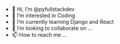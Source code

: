- 👋 Hi, I’m @pyfullstackdev
- 👀 I’m interested in Coding
- 🌱 I’m currently learning Django and React
- 💞️ I’m looking to collaborate on ...
- 📫 How to reach me ...

<!---
pyfullstackdev/pyfullstackdev is a ✨ special ✨ repository because its `README.md` (this file) appears on your GitHub profile.
You can click the Preview link to take a look at your changes.
--->

